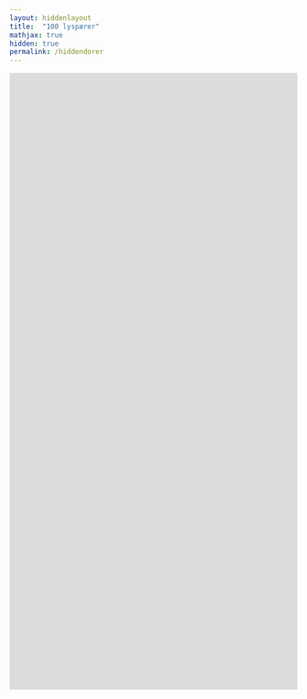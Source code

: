 ```yaml
---
layout: hiddenlayout
title:  "100 lyspærer"
mathjax: true
hidden: true
permalink: /hiddendorer
---
```


<div style="background-color: #dcdcdc; height: 1080px" >
    <script src="https://cdnjs.cloudflare.com/ajax/libs/p5.js/1.1.9/p5.js"></script>
    <script src="https://cdnjs.cloudflare.com/ajax/libs/p5.js/1.1.9/addons/p5.sound.min.js"></script>
    <script src="/assets/p5js/100dorer/sketch.js"></script>           
    <div id="canvasForHTML"></div>
</div>

 
 
